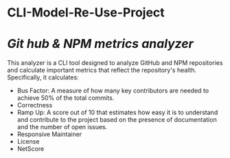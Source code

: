 # CLI-Model-Re-Use-Project
# *Git hub & NPM metrics analyzer*

This analyzer is a CLI tool designed to analyze GitHub and NPM repositories and calculate important metrics that reflect the repository's health. Specifically, it calculates:
  - Bus Factor: A measure of how many key contributors are needed to achieve 50% of the total commits.
  - Correctness
  - Ramp Up: A score out of 10 that estimates how easy it is to understand and contribute to the project based on the presence of documentation and the number of open issues.
  - Responsive Maintainer
  - License
  - NetScore

